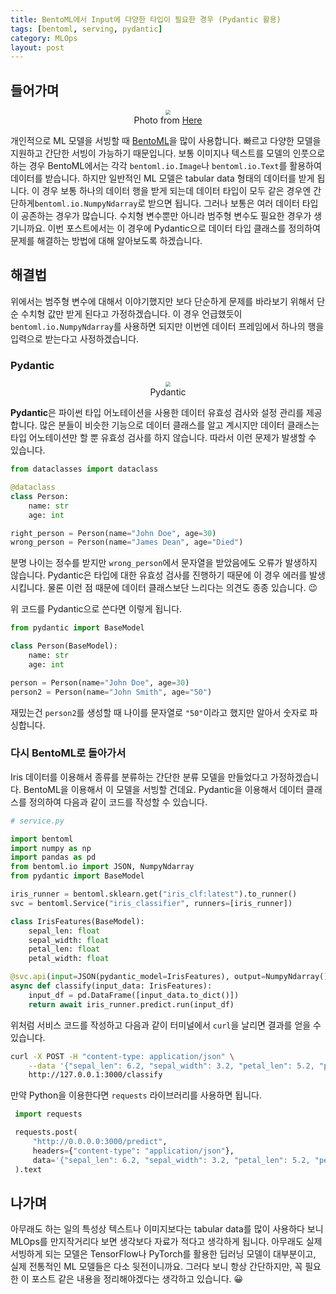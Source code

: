 ```yaml
---
title: BentoML에서 Input에 다양한 타입이 필요한 경우 (Pydantic 활용)
tags: [bentoml, serving, pydantic]
category: MLOps
layout: post
---
```



<!--more-->

## 들어가며

<center>
  <figure>
    <img src="https://i.imgur.com/A7dwPi7.png" style="zoom:50%;" loading="lazy"/>
    <figcaption style="text-align: center;">Photo from <a href="https://realpython.com/python-data-types/">Here</a></figcaption>
  </figure>
</center>

개인적으로 ML 모델을 서빙할 때 [BentoML](https://docs.bentoml.org/)을 많이 사용합니다. 빠르고 다양한 모델을 지원하고 간단한 서빙이 가능하기 때문입니다. 보통 이미지나 텍스트를 모델의 인풋으로 하는 경우 BentoML에서는 각각 `bentoml.io.Image`나 `bentoml.io.Text`를 활용하여 데이터를 받습니다. 하지만 일반적인 ML 모델은 tabular data 형태의 데이터를 받게 됩니다. 이 경우 보통 하나의 데이터 행을 받게 되는데 데이터 타입이 모두 같은 경우엔 간단하게`bentoml.io.NumpyNdarray`로 받으면 됩니다. 그러나 보통은 여러 데이터 타입이 공존하는 경우가 많습니다. 수치형 변수뿐만 아니라 범주형 변수도 필요한 경우가 생기니까요. 이번 포스트에서는 이 경우에 Pydantic으로 데이터 타입 클래스를 정의하여 문제를 해결하는 방법에 대해 알아보도록 하겠습니다.

## 해결법

위에서는 범주형 변수에 대해서 이야기했지만 보다 단순하게 문제를 바라보기 위해서 단순 수치형 값만 받게 된다고 가정하겠습니다. 이 경우 언급했듯이 `bentoml.io.NumpyNdarray`를 사용하면 되지만 이번엔 데이터 프레임에서 하나의 행을 입력으로 받는다고 사정하겠습니다.

### Pydantic

<center>
  <figure>
    <img src="https://i.imgur.com/S5UEZl2.png" style="zoom:50%;" loading="lazy"/>
    <figcaption style="text-align: center;">Pydantic</figcaption>
  </figure>
</center>

**Pydantic**은 파이썬 타입 어노테이션을 사용한 데이터 유효성 검사와 설정 관리를 제공합니다. 많은 분들이 비슷한 기능으로 데이터 클래스를 알고 계시지만 데이터 클래스는 타입 어노테이션만 할 뿐 유효성 검사를 하지 않습니다. 따라서 이런 문제가 발생할 수 있습니다.

```python
from dataclasses import dataclass

@dataclass
class Person:
    name: str
    age: int

right_person = Person(name="John Doe", age=30)
wrong_person = Person(name="James Dean", age="Died")
```

분명 나이는 정수를 받지만 `wrong_person`에서 문자열을 받았음에도 오류가 발생하지 않습니다. Pydantic은 타입에 대한 유효성 검사를 진행하기 때문에 이 경우 에러를 발생시킵니다. 물론 이런 점 때문에 데이터 클래스보단 느리다는 의견도 종종 있습니다. 😉

위 코드를 Pydantic으로 쓴다면 이렇게 됩니다.

```python
from pydantic import BaseModel

class Person(BaseModel):
    name: str
    age: int

person = Person(name="John Doe", age=30)
person2 = Person(name="John Smith", age="50")
```

재밌는건 `person2`를 생성할 때 나이를 문자열로 `"50"`이라고 했지만 알아서 숫자로 파싱합니다.

### 다시 BentoML로 돌아가서

Iris 데이터를 이용해서 종류를 분류하는 간단한 분류 모델을 만들었다고 가정하겠습니다. BentoML을 이용해서 이 모델을 서빙할 건데요. Pydantic을 이용해서 데이터 클래스를 정의하여 다음과 같이 코드를 작성할 수 있습니다.

```python
# service.py

import bentoml
import numpy as np
import pandas as pd
from bentoml.io import JSON, NumpyNdarray
from pydantic import BaseModel

iris_runner = bentoml.sklearn.get("iris_clf:latest").to_runner()
svc = bentoml.Service("iris_classifier", runners=[iris_runner])

class IrisFeatures(BaseModel):
    sepal_len: float
    sepal_width: float
    petal_len: float
    petal_width: float

@svc.api(input=JSON(pydantic_model=IrisFeatures), output=NumpyNdarray())
async def classify(input_data: IrisFeatures):
    input_df = pd.DataFrame([input_data.to_dict()])
    return await iris_runner.predict.run(input_df)
```

위처럼 서비스 코드를 작성하고 다음과 같이 터미널에서 `curl`을 날리면 결과를 얻을 수 있습니다.

```bash
curl -X POST -H "content-type: application/json" \
    --data '{"sepal_len": 6.2, "sepal_width": 3.2, "petal_len": 5.2, "petal_width": 2.2}' \
    http://127.0.0.1:3000/classify
```

만약 Python을 이용한다면 `requests` 라이브러리를 사용하면 됩니다.

```python
 import requests

 requests.post(
     "http://0.0.0.0:3000/predict",
     headers={"content-type": "application/json"},
     data='{"sepal_len": 6.2, "sepal_width": 3.2, "petal_len": 5.2, "petal_width": 2.2}'
 ).text
```

## 나가며

아무래도 하는 일의 특성상 텍스트나 이미지보다는 tabular data를 많이 사용하다 보니 MLOps를 만지작거리다 보면 생각보다 자료가 적다고 생각하게 됩니다. 아무래도 실제 서빙하게 되는 모델은 TensorFlow나 PyTorch를 활용한 딥러닝 모델이 대부분이고, 실제 전통적인 ML 모델들은 다소 뒷전이니까요. 그러다 보니 항상 간단하지만, 꼭 필요한 이 포스트 같은 내용을 정리해야겠다는 생각하고 있습니다. 😀